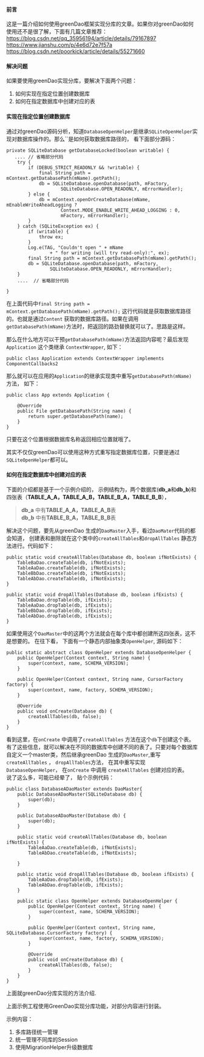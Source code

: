 #### 前言
这是一篇介绍如何使用greenDao框架实现分库的文章。如果你对greenDao如何使用还不是很了解，下面有几篇文章推荐：   
https://blog.csdn.net/qq_35956194/article/details/79167897     
https://www.jianshu.com/p/4e6d72e7f57a   
https://blog.csdn.net/poorkick/article/details/55271660    

#### 解决问题
如果要使用greenDao实现分库，要解决下面两个问题：
1. 如何实现在指定位置创建数据库
2. 如何在指定数据库中创建对应的表

#### 实现在指定位置创建数据库
通过对greenDao源码分析，知道`DatabaseOpenHelper`是继承`SQLiteOpenHelper`实现对数据库操作的。那么``是如何获取数据库路径的， 看下面部分源码：

```
private SQLiteDatabase getDatabaseLocked(boolean writable) {
   .... // 省略部分代码
    try {
        if (DEBUG_STRICT_READONLY && !writable) {
            final String path = mContext.getDatabasePath(mName).getPath();
            db = SQLiteDatabase.openDatabase(path, mFactory,
                    SQLiteDatabase.OPEN_READONLY, mErrorHandler);
        } else {
            db = mContext.openOrCreateDatabase(mName, mEnableWriteAheadLogging ?
                    Context.MODE_ENABLE_WRITE_AHEAD_LOGGING : 0,
                    mFactory, mErrorHandler);
        }
    } catch (SQLiteException ex) {
        if (writable) {
            throw ex;
        }
        Log.e(TAG, "Couldn't open " + mName
                + " for writing (will try read-only):", ex);
        final String path = mContext.getDatabasePath(mName).getPath();
        db = SQLiteDatabase.openDatabase(path, mFactory,
                SQLiteDatabase.OPEN_READONLY, mErrorHandler);
    }
    ....  // 省略部分代码
     
}

```
在上面代码中`final String path = mContext.getDatabasePath(mName).getPath();` 这行代码就是获取数据库路径的。也就是通过`Content` 获取的数据库路径。如果在调用`getDatabasePath(mName)`方法时，把返回的路劲替换就可以了。思路是这样。

那么在什么地方可以干预`getDatabasePath(mName)`方法返回内容呢？最后发现`Application` 这个类继承 `ContextWrapper`, 如下：

```
public class Application extends ContextWrapper implements ComponentCallbacks2
```
那么就可以在应用的`Application`的继承实现类中重写`getDatabasePath(mName)` 方法， 如下：

```
public class App extends Application {

    @Override
    public File getDatabasePath(String name) {
        return super.getDatabasePath(name);
    }
}
```
只要在这个位置根据数据库名称返回相应位置就哦了。

其实不仅仅greenDao可以使用这种方式重写指定数据库位置，只要是通过`SQLiteOpenHelper`都可以。

#### 如何在指定数据库中创建对应的表
下面的介绍都是基于一个示例介绍的， 示例结构为，两个数据库(**db_a**和**db_b**)和四张表（**TABLE_A_A，TABLE_A_B，TABLE_B_A，TABLE_B_B**），    
> **db_a** 中有**TABLE_A_A，TABLE_A_B**表    
> **db_b** 中有**TABLE_B_A，TABLE_B_B**表

解决这个问题，要先从greenDao 生成的`DaoMaster`入手，看过`DaoMater`代码的都会知道， 创建表和删除就在这个类中的`createAllTables`和`dropAllTables` 静态方法进行。代码如下：

```
public static void createAllTables(Database db, boolean ifNotExists) {
    TableBaDao.createTable(db, ifNotExists);
    TableAaDao.createTable(db, ifNotExists);
    TableBbDao.createTable(db, ifNotExists);
    TableAbDao.createTable(db, ifNotExists);
}

public static void dropAllTables(Database db, boolean ifExists) {
    TableBaDao.dropTable(db, ifExists);
    TableAaDao.dropTable(db, ifExists);
    TableBbDao.dropTable(db, ifExists);
    TableAbDao.dropTable(db, ifExists);
}
```
如果使用这个`DaoMaster`中的这两个方法就会在每个库中都创建所这四张表，这不是想要的。
在往下看， 下面有一个静态内部抽象类`OpenHelper`, 源码如下：

```
public static abstract class OpenHelper extends DatabaseOpenHelper {
    public OpenHelper(Context context, String name) {
        super(context, name, SCHEMA_VERSION);
    }

    public OpenHelper(Context context, String name, CursorFactory factory) {
        super(context, name, factory, SCHEMA_VERSION);
    }

    @Override
    public void onCreate(Database db) {
        createAllTables(db, false);
    }
}
```
看到这里，在`onCreate` 中调用了`createAllTables` 方法在这个`db`下创建这个表。有了这些信息，就可以解决在不同的数据库中创建不同的表了。只要对每个数据库自定义一个master类，然后继承greenDao 生成的`DaoMaster`,重写`createAllTables` ， `dropAllTables`方法， 在其中重写实现`DatabaseOpenHelper`， 在`onCreate` 中调用 `createAllTables` 创建对应的表。  
说了这么多，可能已经晕了， 贴个示例代码：

```
public class DatabaseADaoMaster extends DaoMaster{
    public DatabaseADaoMaster(SQLiteDatabase db) {
        super(db);
    }

    public DatabaseADaoMaster(Database db) {
        super(db);
    }

    public static void createAllTables(Database db, boolean ifNotExists) {
        TableAaDao.createTable(db, ifNotExists);
        TableAbDao.createTable(db, ifNotExists);

    }

    public static void dropAllTables(Database db, boolean ifExists) {
        TableAaDao.dropTable(db, ifExists);
        TableAbDao.dropTable(db, ifExists);
    }

    public static class OpenHelper extends DatabaseOpenHelper {
        public OpenHelper(Context context, String name) {
            super(context, name, SCHEMA_VERSION);
        }

        public OpenHelper(Context context, String name, SQLiteDatabase.CursorFactory factory) {
            super(context, name, factory, SCHEMA_VERSION);
        }

        @Override
        public void onCreate(Database db) {
            createAllTables(db, false);
        }
    }
}
```

上面就greenDao分库实现的方法介绍.

上面示例工程使用GreenDao实现分库功能，对部分内容进行封装。

示例内容：
1. 多库路径统一管理
2. 统一管理不同库的Session
3. 使用MigrationHelper升级数据库

